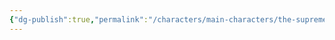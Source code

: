 ```yaml
---
{"dg-publish":true,"permalink":"/characters/main-characters/the-supreme-commanders-antagonists/neon-armed-forces-leader-dark-neon/"}
---
```



